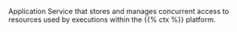 Application Service that stores and manages concurrent access to resources used by executions within the {{% ctx %}} platform.